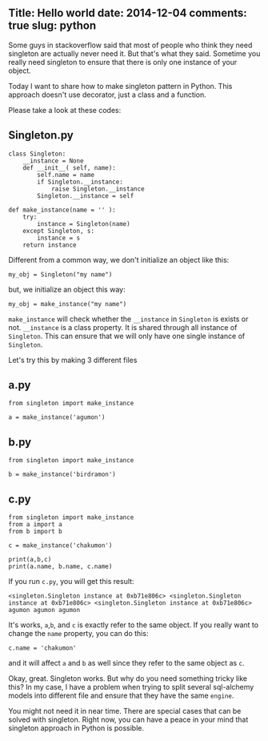 Title: Hello world
date: 2014-12-04
comments: true
slug: python
---

<!-- PELICAN_BEGIN_SUMMARY -->
Some guys in stackoverflow said that most of people who think they need singleton are actually never need it.
But that's what they said. Sometime you really need singleton to ensure that there is only one instance of your object.
<!-- PELICAN_END_SUMMARY -->

Today I want to share how to make singleton pattern in Python. This approach doesn't use decorator, just a class and a function.

Please take a look at these codes:

Singleton.py
------------

```
class Singleton:
    __instance = None
    def __init__( self, name):
        self.name = name
        if Singleton.__instance:
            raise Singleton.__instance
        Singleton.__instance = self

def make_instance(name = '' ):
    try:
        instance = Singleton(name)
    except Singleton, s:
        instance = s
    return instance
```

Different from a common way, we don't initialize an object like this:

```
my_obj = Singleton("my name")
```

but, we initialize an object this way:

```
my_obj = make_instance("my name")
```

`make_instance` will check whether the `__instance` in `Singleton` is exists or not.
`__instance` is a class property. It is shared through all instance of `Singleton`.
This can ensure that we will only have one single instance of `Singleton`.

Let's try this by making 3 different files

a.py
----
```
from singleton import make_instance

a = make_instance('agumon')
```

b.py
----
```
from singleton import make_instance

b = make_instance('birdramon')
```

c.py
----
```
from singleton import make_instance
from a import a
from b import b

c = make_instance('chakumon')

print(a,b,c)
print(a.name, b.name, c.name)
```

If you run `c.py`, you will get this result:

```
<singleton.Singleton instance at 0xb71e806c> <singleton.Singleton instance at 0xb71e806c> <singleton.Singleton instance at 0xb71e806c>
agumon agumon agumon
```

It's works, `a`,`b`, and `c` is exactly refer to the same object.
If you really want to change the `name` property, you can do this:

```
c.name = 'chakumon'
```

and it will affect `a` and `b` as well since they refer to the same object as `c`.

Okay, great. Singleton works. But why do you need something tricky like this?
In my case, I have a problem when trying to split several sql-alchemy models into different file and ensure that they have
the same `engine`.

You might not need it in near time. There are special cases that can be solved with singleton.
Right now, you can have a peace in your mind that singleton approach in Python is possible.

